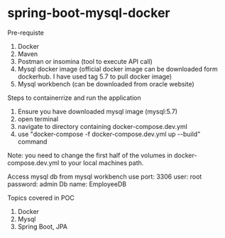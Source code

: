 # spring-boot-mysql-docker

Pre-requiste
1) Docker
2) Maven
3) Postman or insomina (tool to execute API call)
4) Mysql docker image (official docker image can be downloaded form dockerhub. I have used tag 5.7 to pull docker image)
5) Mysql workbench (can be downloaded from oracle website)


Steps to containerrize and run the application
1) Ensure you have downloaded mysql image (mysql:5.7)
2) open terminal
3) navigate to directory containing docker-compose.dev.yml
4) use "docker-compose -f docker-compose.dev.yml up --build" command

Note: you need to change the first half of the volumes in docker-compose.dev.yml to your local machines path.

Access mysql db from mysql workbench
use port: 3306
user: root
password: admin
Db name: EmployeeDB

Topics covered in POC
1) Docker
2) Mysql
3) Spring Boot, JPA
